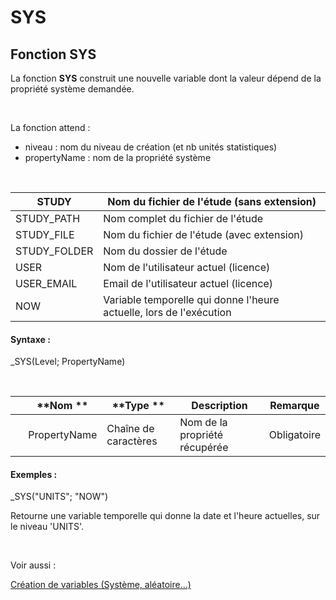 # SYS

## Fonction SYS

La fonction **SYS** construit une nouvelle variable dont la valeur dépend de la propriété système demandée.

&nbsp;

La fonction attend :

* niveau : nom du niveau de création (et nb unités statistiques)
* propertyName : nom de la propriété système

&nbsp;

| STUDY | Nom du fichier de l'étude (sans extension) |
| --- | --- |
| STUDY\_PATH | Nom complet du fichier de l'étude |
| STUDY\_FILE | Nom du fichier de l'étude (avec extension) |
| STUDY\_FOLDER | Nom du dossier de l'étude |
| USER | Nom de l'utilisateur actuel (licence) |
| USER\_EMAIL | Email de l'utilisateur actuel (licence) |
| NOW | Variable temporelle qui donne l'heure actuelle, lors de l'exécution |


#### Syntaxe :&nbsp;

\_SYS(Level; PropertyName)

&nbsp;

| &nbsp; | **Nom ** | **Type ** | **Description** | **Remarque** |
| --- | --- | --- | --- | --- |
| &nbsp; | PropertyName | Chaîne de caractères | Nom de la propriété récupérée | Obligatoire |


#### Exemples :

\_SYS("UNITS"; "NOW")

Retourne une variable temporelle qui donne la date et l'heure actuelles, sur le niveau 'UNITS'.

&nbsp;

Voir aussi :&nbsp;

[Création de variables (Système, aléatoire...)](<CreerdesvariablesdetoutepieceSys.md>)
